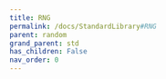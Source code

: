 ```yaml
---
title: RNG
permalink: /docs/StandardLibrary#RNG
parent: random
grand_parent: std
has_children: False
nav_order: 0
---
```

